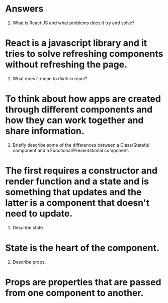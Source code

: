 # Answers

1.  What is React JS and what problems does it try and solve?
# React is a javascript library and it tries to solve refreshing components without refreshing the page.
1.  What does it mean to _think_ in react?
#   To think about how apps are created through different components and how they can work together and share information.
1.  Briefly describe some of the differences between a Class/Stateful component and a Functional/Presentational component.
# The first requires a constructor and render function and a state and is something that updates and the latter is a component that doesn't need to update.  
1.  Describe state.
# State is the heart of the component.
1.  Describe props.
# Props are properties that are passed from one component to another.